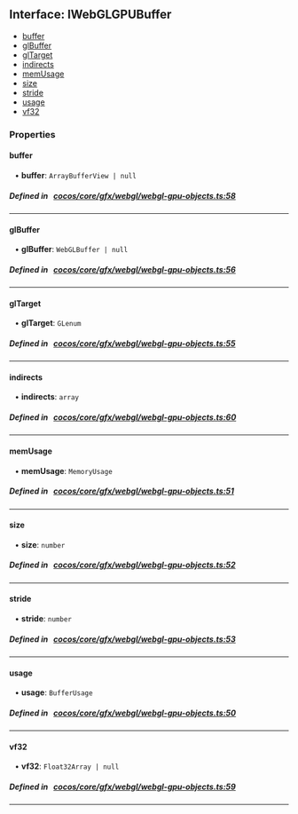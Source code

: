 ## Interface: IWebGLGPUBuffer

- [buffer](#buffer)
- [glBuffer](#glBuffer)
- [glTarget](#glTarget)
- [indirects](#indirects)
- [memUsage](#memUsage)
- [size](#size)
- [stride](#stride)
- [usage](#usage)
- [vf32](#vf32)

### Properties

#### buffer

<div style="margin-left: 10px;">


• **buffer**: ``ArrayBufferView | null``

</div>


##### Defined in &nbsp;   [cocos/core/gfx/webgl/webgl-gpu-objects.ts:58](https://github.com/cocos-creator/engine/blob/c7bf6b8a9/cocos/core/gfx/webgl/webgl-gpu-objects.ts#L58)&nbsp;

___
#### glBuffer

<div style="margin-left: 10px;">


• **glBuffer**: ``WebGLBuffer | null``

</div>


##### Defined in &nbsp;   [cocos/core/gfx/webgl/webgl-gpu-objects.ts:56](https://github.com/cocos-creator/engine/blob/c7bf6b8a9/cocos/core/gfx/webgl/webgl-gpu-objects.ts#L56)&nbsp;

___
#### glTarget

<div style="margin-left: 10px;">


• **glTarget**: ``GLenum``

</div>


##### Defined in &nbsp;   [cocos/core/gfx/webgl/webgl-gpu-objects.ts:55](https://github.com/cocos-creator/engine/blob/c7bf6b8a9/cocos/core/gfx/webgl/webgl-gpu-objects.ts#L55)&nbsp;

___
#### indirects

<div style="margin-left: 10px;">


• **indirects**: ``array``

</div>


##### Defined in &nbsp;   [cocos/core/gfx/webgl/webgl-gpu-objects.ts:60](https://github.com/cocos-creator/engine/blob/c7bf6b8a9/cocos/core/gfx/webgl/webgl-gpu-objects.ts#L60)&nbsp;

___
#### memUsage

<div style="margin-left: 10px;">


• **memUsage**: ``MemoryUsage``

</div>


##### Defined in &nbsp;   [cocos/core/gfx/webgl/webgl-gpu-objects.ts:51](https://github.com/cocos-creator/engine/blob/c7bf6b8a9/cocos/core/gfx/webgl/webgl-gpu-objects.ts#L51)&nbsp;

___
#### size

<div style="margin-left: 10px;">


• **size**: ``number``

</div>


##### Defined in &nbsp;   [cocos/core/gfx/webgl/webgl-gpu-objects.ts:52](https://github.com/cocos-creator/engine/blob/c7bf6b8a9/cocos/core/gfx/webgl/webgl-gpu-objects.ts#L52)&nbsp;

___
#### stride

<div style="margin-left: 10px;">


• **stride**: ``number``

</div>


##### Defined in &nbsp;   [cocos/core/gfx/webgl/webgl-gpu-objects.ts:53](https://github.com/cocos-creator/engine/blob/c7bf6b8a9/cocos/core/gfx/webgl/webgl-gpu-objects.ts#L53)&nbsp;

___
#### usage

<div style="margin-left: 10px;">


• **usage**: ``BufferUsage``

</div>


##### Defined in &nbsp;   [cocos/core/gfx/webgl/webgl-gpu-objects.ts:50](https://github.com/cocos-creator/engine/blob/c7bf6b8a9/cocos/core/gfx/webgl/webgl-gpu-objects.ts#L50)&nbsp;

___
#### vf32

<div style="margin-left: 10px;">


• **vf32**: ``Float32Array | null``

</div>


##### Defined in &nbsp;   [cocos/core/gfx/webgl/webgl-gpu-objects.ts:59](https://github.com/cocos-creator/engine/blob/c7bf6b8a9/cocos/core/gfx/webgl/webgl-gpu-objects.ts#L59)&nbsp;

___
